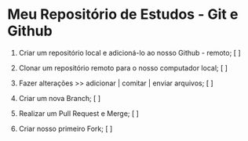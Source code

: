 # Meu Repositório de Estudos  - Git e Github

1. Criar um repositório local e adicioná-lo ao nosso Github - remoto; [ ]

2. Clonar um repositório remoto para o nosso computador local; [ ]

3. Fazer alterações >> adicionar | comitar | enviar arquivos; [ ]

4. Criar um nova Branch; [ ]

5. Realizar um Pull Request e Merge; [ ]

6. Criar nosso primeiro Fork; [ ]